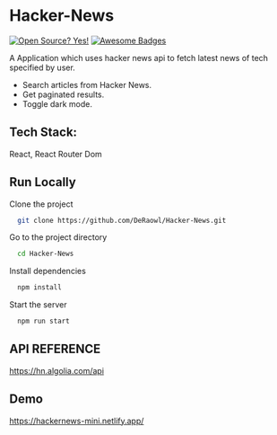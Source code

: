 # Hacker-News
[![Open Source? Yes!](https://badgen.net/badge/Open%20Source%20%3F/Yes%21/blue?icon=github)](https://github.com/DeRaowl)
[![Awesome Badges](https://img.shields.io/badge/badges-awesome-green.svg)](https://github.com/DeRaowl)

 A Application which uses hacker news api to fetch latest news of tech specified by user.
 - Search articles from Hacker News. 
 - Get paginated results. 
 - Toggle dark mode.
 
 ## Tech Stack:
 
React, 
React Router Dom

## Run Locally

Clone the project

```bash
  git clone https://github.com/DeRaowl/Hacker-News.git
```

Go to the project directory

```bash
  cd Hacker-News
```

Install dependencies

```bash
  npm install
```

Start the server

```bash
  npm run start
```


## API REFERENCE

https://hn.algolia.com/api

## Demo

https://hackernews-mini.netlify.app/

